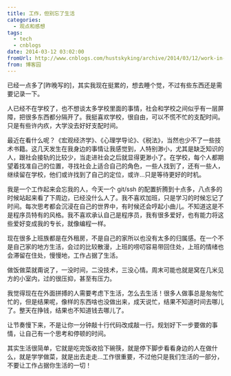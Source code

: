 ```yaml
---
title: 工作，但别忘了生活
categories:
  - 观点和感想
tags:
  - tech
  - cnblogs
date: 2014-03-12 03:02:00
fromUrl: http://www.cnblogs.com/hustskyking/archive/2014/03/12/work-in-life.html
from: 博客园
---
```



<p>已经一点多了[昨晚写的]，其实我现在挺累的，想去睡个觉，不过有些东西还是需要记录一下。</p>
<p>人已经不在学校了，也不想谈太多学校里面的事情，社会和学校之间似乎有一层屏障，把很多东西都分隔开了。我挺喜欢学校，很自由，可以不慌不忙的支配时间。只是有些许内疚，大学没去好好支配时间。</p>
<p>最近在看什么呢？《宏观经济学》、《心理学导论》、《税法》，当然也少不了一些技术书籍。这几天发生在我身边的事情让我感觉到，人特别渺小，尤其是缺乏知识的人，跟社会接轨的比较少，当走进社会之后就显得更渺小了。在学校，每个人都期望着找准自己的位置，寻找社会上适合自己的角色，一些人找到了，还有一些人，继续留在学校，他们或许找到了自己的定位，或许...只是等待更好的时机。</p>
<p>我是一个工作起来会忘我的人，今天一个 git/ssh 的配置折腾到十点多，八点多的时候站起来看了下周边，已经没什么人了。我不喜欢加班，只是学习的时候忘记了时间。每次思考都会沉浸在自己的世界中，有时候还会哼起小曲儿。不知道这是不是程序员特有的风格。我不喜欢承认自己是程序员，我有很多爱好，也有能力将这些爱好变成我的专长，就像编程一样。</p>
<p>现在很多上班族都是在外租房，不是自己的家所以也没有太多的归属感。在一个不是自己家的地方生活，会过的比较散漫，上班的唠叨容易带回住处，上班的情绪也会滞留在住处，慢慢地，工作占据了生活。</p>
<p>做饭做菜就甭说了，一没时间，二没技术，三没心情。周末可能也就是窝在几米见方的小室内，过的很压抑，甚至有压力。</p>
<p>我觉得现在在外面拼搏的人需要考虑下生活，怎么去生活！很多人做事总是匆匆忙忙的，但是结果呢，像样的东西啥也没做出来，成天说忙，结果不知道时间去哪儿了。整天在挣钱，结果也不知道钱去哪儿了。</p>
<p>让节奏慢下来，不是让你一分钟敲十行代码改成敲一行。规划好下一步要做的事情，让自己有一个思考和停顿的时间。</p>
<p>其实生活很简单，它就是吃完饭收拾下碗筷，就是停下脚步看看身边的人在做什么，就是学学做菜，就是出去走走...工作很重要，不过他只是我们生活的一部分，不要让工作占据你生活的一切！</p>